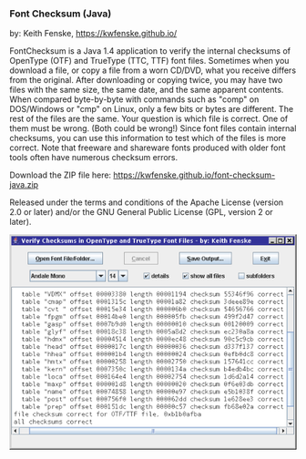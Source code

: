 
### Font Checksum (Java)

by: Keith Fenske, https://kwfenske.github.io/

FontChecksum is a Java 1.4 application to verify the internal checksums of
OpenType (OTF) and TrueType (TTC, TTF) font files. Sometimes when you download
a file, or copy a file from a worn CD/DVD, what you receive differs from the
original. After downloading or copying twice, you may have two files with the
same size, the same date, and the same apparent contents. When compared
byte-by-byte with commands such as "comp" on DOS/Windows or "cmp" on Linux,
only a few bits or bytes are different. The rest of the files are the same.
Your question is which file is correct. One of them must be wrong. (Both could
be wrong!) Since font files contain internal checksums, you can use this
information to test which of the files is more correct. Note that freeware and
shareware fonts produced with older font tools often have numerous checksum
errors.

Download the ZIP file here: https://kwfenske.github.io/font-checksum-java.zip

Released under the terms and conditions of the Apache License (version 2.0 or
later) and/or the GNU General Public License (GPL, version 2 or later).

![Font Checksum (Java) sample program image](FontChecksum2.png)
